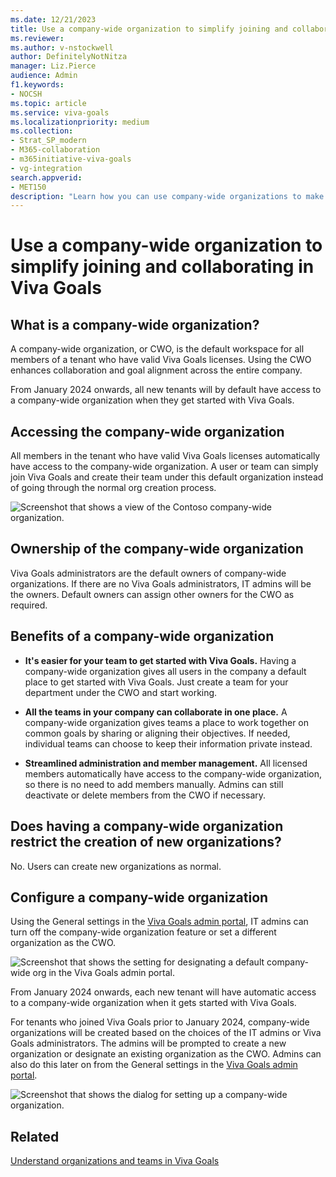 ```yaml
---
ms.date: 12/21/2023
title: Use a company-wide organization to simplify joining and collaborating in Viva Goals
ms.reviewer: 
ms.author: v-nstockwell
author: DefinitelyNotNitza
manager: Liz.Pierce
audience: Admin
f1.keywords:
- NOCSH
ms.topic: article
ms.service: viva-goals
ms.localizationpriority: medium
ms.collection:  
- Strat_SP_modern
- M365-collaboration
- m365initiative-viva-goals
- vg-integration  
search.appverid:
- MET150
description: "Learn how you can use company-wide organizations to make it easier for your company's users and teams to join Viva Goals and collaborate with each other."
---
```


# Use a company-wide organization to simplify joining and collaborating in Viva Goals

## What is a company-wide organization?

A company-wide organization, or CWO, is the default workspace for all members of a tenant who have valid Viva Goals licenses. Using the CWO enhances collaboration and goal alignment across the entire company.

From January 2024 onwards, all new tenants will by default have access to a company-wide organization when they get started with Viva Goals.

## Accessing the company-wide organization

All members in the tenant who have valid Viva Goals licenses automatically have access to the company-wide organization. A user or team can simply join Viva Goals and create their team under this default organization instead of going through the normal org creation process.

![Screenshot that shows a view of the Contoso company-wide organization.](..\media\goals\company-wide-organization\company-wide-organization.png)

## Ownership of the company-wide organization

Viva Goals administrators are the default owners of company-wide organizations. If there are no Viva Goals administrators, IT admins will be the owners. Default owners can assign other owners for the CWO as required.

## Benefits of a company-wide organization

- **It's easier for your team to get started with Viva Goals.** Having a company-wide organization gives all users in the company a default place to get started with Viva Goals. Just create a team for your department under the CWO and start working.

- **All the teams in your company can collaborate in one place.** A company-wide organization gives teams a place to work together on common goals by sharing or aligning their objectives. If needed, individual teams can choose to keep their information private instead.

- **Streamlined administration and member management.** All licensed members automatically have access to the company-wide organization, so there is no need to add members manually. Admins can still deactivate or delete members from the CWO if necessary.

## Does having a company-wide organization restrict the creation of new organizations?

No. Users can create new organizations as normal.

## Configure a company-wide organization  

Using the General settings in the [Viva Goals admin portal](viva-goals-admin-portal.md), IT admins can turn off the company-wide organization feature or set a different organization as the CWO.

![Screenshot that shows the setting for designating a default company-wide org in the Viva Goals admin portal.](..\media\goals\company-wide-organization\configuring-company-wide-org.png)

From January 2024 onwards, each new tenant will have automatic access to a company-wide organization when it gets started with Viva Goals.

For tenants who joined Viva Goals prior to January 2024, company-wide organizations will be created based on the choices of the IT admins or Viva Goals administrators. The admins will be prompted to create a new organization or designate an existing organization as the CWO. Admins can also do this later on from the General settings in the [Viva Goals admin portal](viva-goals-admin-portal.md).

![Screenshot that shows the dialog for setting up a company-wide organization.](..\media\goals\company-wide-organization\controls-for-existing-customers.png)

## Related

[Understand organizations and teams in Viva Goals](understand-orgs-and-teams.md)
